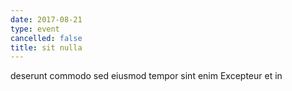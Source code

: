 ```yaml
---
date: 2017-08-21
type: event
cancelled: false
title: sit nulla
---
```

deserunt commodo sed eiusmod tempor sint enim Excepteur et in